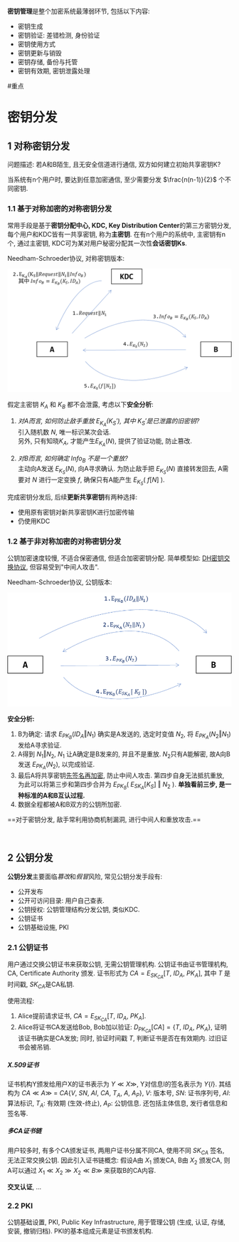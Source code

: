 **密钥管理**是整个加密系统最薄弱环节, 包括以下内容:
- 密钥生成
- 密钥验证: 差错检测, 身份验证
- 密钥使用方式
- 密钥更新与销毁
- 密钥存储, 备份与托管
- 密钥有效期, 密钥泄露处理

#重点 
# 密钥分发
## 1 对称密钥分发

问题描述: 若A和B陌生, 且无安全信道进行通信, 双方如何建立初始共享密钥K?

当系统有n个用户时, 要达到任意加密通信, 至少需要分发 $\frac{n(n-1)}{2}$ 个不同密钥. 

### 1.1 基于对称加密的对称密钥分发

常用手段是基于**密钥分配中心, KDC, Key Distribution Center**的第三方密钥分发, 每个用户和KDC皆有一共享密钥, 称为**主密钥**. 在有n个用户的系统中, 主密钥有n个, 通过主密钥, KDC可为某对用户秘密分配其一次性**会话密钥Ks**.

Needham-Schroeder协议, 对称密钥版本:

![|550](../../attach/Pasted%20image%2020230528132336.png)

假定主密钥 $K_{A}$ 和 $K_{B}$ 都不会泄露, 考虑以下**安全分析**:

1. *对A而言, 如何防止敌手重放 $E_{K_{A}}(K_{S}')$, 其中 $K_{S}'$是已泄露的旧密钥?*  
引入随机数 $N$, 唯一标识某次会话.   
另外, 只有知晓$K_A$, 才能产生$E_{K_{A}}(N)$, 提供了验证功能, 防止篡改.

2. *对B而言, 如何确定 $Info_{B}$ 不是一个重放?*  
主动向A发送 $E_{K_{S}}(N)$, 向A寻求确认. 为防止敌手把 $E_{K_{S}}(N)$ 直接转发回去, A需要对 $N$ 进行一定变换 $f$, 确保只有A能产生 $E_{K_{S}}(\ f[N]\ )$.

完成密钥分发后, 后续**更新共享密钥**有两种选择:
- 使用原有密钥对新共享密钥K进行加密传输
- 仍使用KDC

### 1.2 基于非对称加密的对称密钥分发

公钥加密速度较慢, 不适合保密通信, 但适合加密密钥分配. 简单模型如: [DH密钥交换协议](../公钥密码/Diffie-Hellman密钥交换.md), 但容易受到"中间人攻击".

Needham-Schroeder协议, 公钥版本:

![|550](../../attach/Pasted%20image%2020230610151408.png)

**安全分析:**
1. B为确定: 请求 $E_{PK_{B}}(ID_{A}\Vert N_{1})$ 确实是A发送的, 选定时变值 $N_{2}$, 将 $E_{PK_{A}}(N_{2}\Vert N_{1})$ 发给A寻求验证.
2. A得到 $N_{1}\Vert N_{2}$, $N_{1}$ 让A确定是B发来的, 并且不是重放. $N_{2}$只有A能解密, 故A向B发送 $E_{PK_{A}}(N_{2})$, 以完成验证.
3. 最后A将共享密钥[先签名再加密](../公钥密码/RSA/RSA-签名.md), 防止中间人攻击. 第四步自身无法抵抗重放, 为此可以将第三步和第四步合并为 $E_{PK_{B}}(\ E_{SK_{A}}[K_{S}]\ \Vert\ N_{2}\ )$. **单独看前三步, 是一种标准的A和B互认过程.**
4. 数据全程都被A和B双方的公钥所加密.

==对于密钥分发, 敌手常利用协商机制漏洞, 进行中间人和重放攻击.==

<br>

## 2 公钥分发

**公钥分发**主要面临*篡改*和*假冒*风险, 常见公钥分发手段有:
- 公开发布
- 公开可访问目录: 用户自己查表.
- 公钥授权: 公钥管理结构分发公钥, 类似KDC.
- 公钥证书
- 公钥基础设施, PKI

### 2.1 公钥证书

用户通过交换公钥证书来获取公钥, 无需公钥管理机构. 公钥证书由证书管理机构, CA, Certificate Authority 颁发. 证书形式为 $CA=E_{SK_{CA}}[T,\ ID_{A},\ PK_{A} ]$, 其中 $T$ 是时间戳, $SK_{CA}$是CA私钥.

使用流程:  
1. Alice提前请求证书, $CA=E_{SK_{CA}}[T,\ ID_{A},\ PK_{A} ]$.
2. Alice将证书CA发送给Bob, Bob加以验证: $D_{PK_{CA}}[CA]=\{T,\ ID_{A},\ PK_{A}\}$, 证明该证书确实是CA发放; 同时, 验证时间戳 $T$, 判断证书是否在有效期内. 过旧证书会被吊销.

##### X.509证书

证书机构Y颁发给用户X的证书表示为 $Y\ll X\gg$, Y对信息I的签名表示为 $Y\{I\}$. 其结构为 $CA\ll A\gg\ =\ CA\{V,\ SN,\ AI,\ CA,\ T_{A},\ A,\ A_{P}\}$, $V$: 版本号, $SN$: 证书序列号, $AI$: 算法标识, $T_{A}$: 有效期 (生效-终止), $A_{P}$: 公钥信息. 还包括主体信息, 发行者信息和签名等.

##### 多CA证书链

用户较多时, 有多个CA颁发证书, 两用户证书分属不同CA, 使用不同 $SK_{CA}$ 签名, 无法正常交换公钥. 因此引入证书链概念: 假设A由 $X_{1}$ 颁发CA, B由 $X_{2}$ 颁发CA, 则A可以通过 $X_{1}\ll X_{2}\gg X_{2}\ll B\gg$ 来获取B的CA内容.

**交叉认证**, ...

### 2.2 PKI

公钥基础设置, PKI, Public Key Infrastructure, 用于管理公钥 (生成, 认证, 存储, 安装, 撤销归档). PKI的基本组成元素是证书颁发机构.
